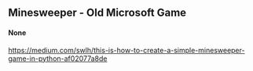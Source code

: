 ## Minesweeper - Old Microsoft Game
#### None

https://medium.com/swlh/this-is-how-to-create-a-simple-minesweeper-game-in-python-af02077a8de